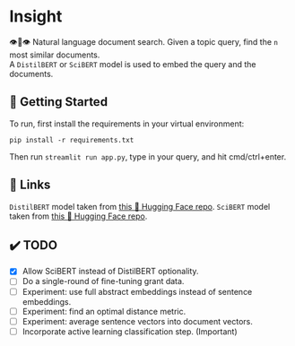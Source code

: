 # Insight
👁️👄👁️ Natural language document search. Given a topic query, find the `n` most similar documents.  
A `DistilBERT` or `SciBERT` model is used to embed the query and the documents.

## 🏡 Getting Started
To run, first install the requirements in your virtual environment:

`pip install -r requirements.txt`

Then run `streamlit run app.py`, type in your query, and hit cmd/ctrl+enter.

## 🔗 Links

`DistilBERT` model taken from [this 🤗 Hugging Face repo](https://huggingface.co/distilbert-base-uncased).
`SciBERT` model taken from [this 🤗 Hugging Face repo](https://huggingface.co/allenai/scibert_scivocab_uncased).

## ✔️ TODO

- [x] Allow SciBERT instead of DistilBERT optionality.
- [ ] Do a single-round of fine-tuning grant data.
- [ ] Experiment: use full abstract embeddings instead of sentence embeddings.
- [ ] Experiment: find an optimal distance metric.
- [ ] Experiment: average sentence vectors into document vectors.
- [ ] Incorporate active learning classification step. (Important)